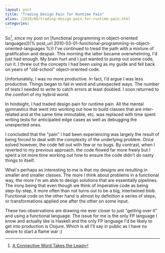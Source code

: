 ```yaml
---
layout: post
title: "Trading Design Pain for Runtime Pain"
alias: /2010/06/trading-design-pain-for-runtime-pain.html
categories:
---
```

So[^1], since my post on [functional programming in object-oriented languages]({% post_url 2010-03-01-functional-programming-in-object-oriented-languages %}) I've continued to tread the path with a mixture of gratification and despair. This morning the latter became overwhelming, I'd just had enough. My brain hurt and I just wanted to pump out some code, run it. I threw out the concepts I had been using as my guide and fell back on years of "old-school" object-oriented code.

Unfortunately, I was no more productive. In fact, I'd argue I was less productive. Things began to fail in weird and unexpected ways. The number of tests I needed to write to catch errors at least doubled. I soon returned to the comfort of my hybrid world.

<!--more-->
In hindsight, I had traded design pain for runtime pain. All the mental gymnastics that went into working out how to build classes that are inter-related and at the same time immutable, etc. was replaced with time spent writing tests for anticipated edge cases as well as debugging the unexpected ones.

I concluded that the "pain" I had been experiencing was largely the result of being forced to deal with the complexity of the underlying problem. Once solved however, the code fell out with few or no bugs. By contrast, when I reverted to my previous approach, the code flowed far more freely but I spent a lot more time working out how to ensure the code didn't do nasty things to itself.

What's perhaps as interesting to me is that my designs are resulting in smaller and smaller classes. The more I think about problems in a functional way, the more I'm am able to design solutions that are essentially pipelines. The irony being that even though we think of imperative code as being step-by-step, it more often than not turns out to be a big, intertwined blob. Functional code on the other hand is almost by definition a series of steps, or transformations applied one after the other on some input.

These two observations are drawing me ever closer to just "getting over it" and using a functional language. The issue for me is the only FP language I know and actually like is Haskell and the only FP language I'd be likely to get into production is Clojure. Which is all I'll say in public as I have no desire to start a flame war :)

[^1]: [A Connective Word Takes the Lead](http://www.nytimes.com/2010/05/22/us/22iht-currents.html)
